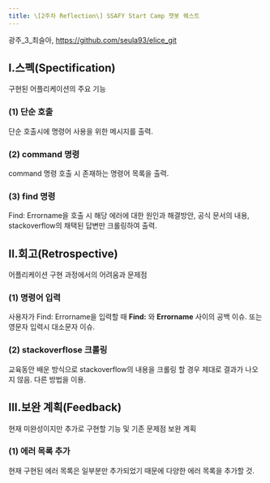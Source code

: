 ```yaml
---
title: \[2주차 Reflection\] SSAFY Start Camp 챗봇 퀘스트
---
```


광주_3_최슬아, <https://github.com/seula93/elice_git>

I.스펙(Spectification)
---
구현된 어플리케이션의 주요 기능
### (1) 단순 호출
단순 호출시에 명령어 사용을 위한 메시지를 출력.
### (2) command 명령
command 명령 호출 시 존재하는 명령어 목록을 출력.
### (3) find 명령
Find: Errorname을 호출 시 해당 에러에 대한 원인과 해결방안, 공식 문서의 내용, stackoverflow의 채택된 답변만 크롤링하여 출력.

II.회고(Retrospective)
---
어플리케이션 구현 과정에서의 어려움과 문제점
### (1) 명령어 입력
사용자가 Find: Errorname을 입력할 때 **Find:** 와 **Errorname** 사이의 공백 이슈.
또는 영문자 입력시 대소문자 이슈.
### (2) stackoverflose 크롤링
교육동안 배운 방식으로 stackoverflow의 내용을 크롤링 할 경우 제대로 결과가 나오지 않음. 다른 방법을 이용.

III.보완 계획(Feedback)
---
현재 미완성이지만 추가로 구현할 기능 및 기존 문제점 보완 계획
### (1) 에러 목록 추가
현재 구현된 에러 목록은 일부분만 추가되었기 때문에 다양한 에러 목록을 추가할 것.
